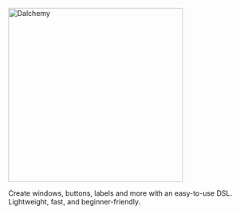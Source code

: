 <a href="https://ibb.co/q3xR4zBb"><img src="https://i.ibb.co/8LXjRJMF/Dalchemy.png" alt="Dalchemy" width=350 /></a>

Create windows, buttons, labels and more with an easy-to-use DSL. Lightweight, fast, and beginner-friendly.
